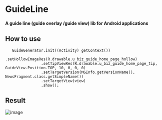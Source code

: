 # GuideLine
#### A guide line (guide overlay /guide view) lib for Android applications

## How to use

```
   GuideGenerator.init((Activity) getContext())
                .setHollowImageRes(R.drawable.u_biz_guide_home_page_hollow)
                .setTipViewRes(R.drawable.u_biz_guide_home_page_tip, GuideView.Position.TOP, 10, 0, 0, 0)
                .setTargetVersion(MGInfo.getVersionName(), NewsFragment.class.getSimpleName())
                .setTargetView(view)
                .show();

```
## Result

![image](https://github.com/Neilcc/GuideLine/blob/master/photos/result.png)
